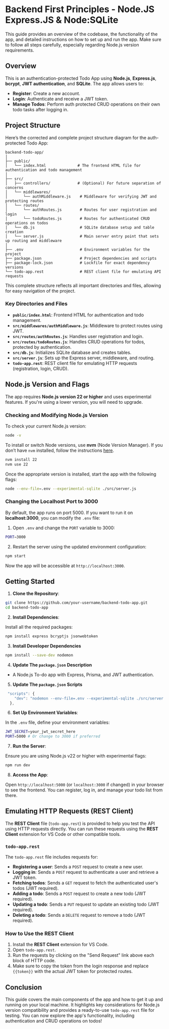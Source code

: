 # Backend First Principles - Node.JS Express.JS & Node:SQLite

This guide provides an overview of the codebase, the functionality of the app, and detailed instructions on how to set up and run the app. Make sure to follow all steps carefully, especially regarding Node.js version requirements.

## Overview

This is an authentication-protected Todo App using **Node.js**, **Express.js**, **bcrypt**, **JWT authentication**, and **SQLite**. The app allows users to:
- **Register**: Create a new account.
- **Login**: Authenticate and receive a JWT token.
- **Manage Todos**: Perform auth protected CRUD operations on their own todo tasks after logging in.

## Project Structure

Here’s the corrected and complete project structure diagram for the auth-protected Todo App:

```
backend-todo-app/
│
├── public/
│   └── index.html              # The frontend HTML file for authentication and todo management
│
├── src/
│   ├── controllers/            # (Optional) For future separation of concerns
│   └── middlewares/
│       └── authMiddleware.js    # Middleware for verifying JWT and protecting routes
│   └── routes/
│       └── authRoutes.js        # Routes for user registration and login
│       └── todoRoutes.js        # Routes for authenticated CRUD operations on todos
│   └── db.js                    # SQLite database setup and table creation
│   └── server.js                # Main server entry point that sets up routing and middleware
│
├── .env                         # Environment variables for the project
├── package.json                 # Project dependencies and scripts
├── package-lock.json            # Lockfile for exact dependency versions
└── todo-app.rest                # REST client file for emulating API requests
```

This complete structure reflects all important directories and files, allowing for easy navigation of the project.

### Key Directories and Files

- **`public/index.html`**: Frontend HTML for authentication and todo management.
- **`src/middlewares/authMiddleware.js`**: Middleware to protect routes using JWT.
- **`src/routes/authRoutes.js`**: Handles user registration and login.
- **`src/routes/todoRoutes.js`**: Handles CRUD operations for todos, protected by authentication.
- **`src/db.js`**: Initializes SQLite database and creates tables.
- **`src/server.js`**: Sets up the Express server, middleware, and routing.
- **`todo-app.rest`**: REST client file for emulating HTTP requests (registration, login, CRUD).

## Node.js Version and Flags

The app requires **Node.js version 22 or higher** and uses experimental features. If you're using a lower version, you will need to upgrade.

### Checking and Modifying Node.js Version

To check your current Node.js version:

```bash
node -v
```

To install or switch Node versions, use **nvm** (Node Version Manager). If you don’t have `nvm` installed, follow the instructions [here](https://github.com/nvm-sh/nvm).

```bash
nvm install 22
nvm use 22
```

Once the appropriate version is installed, start the app with the following flags:

```bash
node --env-file=.env --experimental-sqlite ./src/server.js
```

### Changing the Localhost Port to 3000

By default, the app runs on port 5000. If you want to run it on **localhost:3000**, you can modify the `.env` file:

1. Open `.env` and change the `PORT` variable to 3000:

```bash
PORT=3000
```

2. Restart the server using the updated environment configuration:

```bash
npm start
```

Now the app will be accessible at `http://localhost:3000`.

## Getting Started

1. **Clone the Repository**:

```bash
git clone https://github.com/your-username/backend-todo-app.git
cd backend-todo-app
```

2. **Install Dependencies**:

Install all the required packages:

```bash
npm install express bcryptjs jsonwebtoken
```

3. **Install Developer Dependencies**
```bash
npm install --save-dev nodemon
```

4. **Update The `package.json` Description**
 - A Node.js To-do app with Express, Prisma, and JWT authentication.

5. **Update The `package.json` Scripts**

```javascript
 "scripts": {
    "dev": "nodemon --env-file=.env --experimental-sqlite ./src/server.js",
  },
```

6. **Set Up Environment Variables**:

In the `.env` file, define your environment variables:

```bash
JWT_SECRET=your_jwt_secret_here
PORT=5000 # Or change to 3000 if preferred
```

7. **Run the Server**:

Ensure you are using Node.js v22 or higher with experimental flags:

```bash
npm run dev
```

8. **Access the App**:

Open `http://localhost:5000` (or `localhost:3000` if changed) in your browser to see the frontend. You can register, log in, and manage your todo list from there.

## Emulating HTTP Requests (REST Client)

The **REST Client** file (`todo-app.rest`) is provided to help you test the API using HTTP requests directly. You can run these requests using the **REST Client** extension for VS Code or other compatible tools.

### `todo-app.rest`

The `todo-app.rest` file includes requests for:
- **Registering a user**: Sends a `POST` request to create a new user.
- **Logging in**: Sends a `POST` request to authenticate a user and retrieve a JWT token.
- **Fetching todos**: Sends a `GET` request to fetch the authenticated user's todos (JWT required).
- **Adding a todo**: Sends a `POST` request to create a new todo (JWT required).
- **Updating a todo**: Sends a `PUT` request to update an existing todo (JWT required).
- **Deleting a todo**: Sends a `DELETE` request to remove a todo (JWT required).

### How to Use the REST Client

1. Install the **REST Client** extension for VS Code.
2. Open `todo-app.rest`.
3. Run the requests by clicking on the "Send Request" link above each block of HTTP code.
4. Make sure to copy the token from the login response and replace `{{token}}` with the actual JWT token for protected routes.

## Conclusion

This guide covers the main components of the app and how to get it up and running on your local machine. It highlights key considerations for Node.js version compatibility and provides a ready-to-use `todo-app.rest` file for testing. You can now explore the app's functionality, including authentication and CRUD operations on todos!
